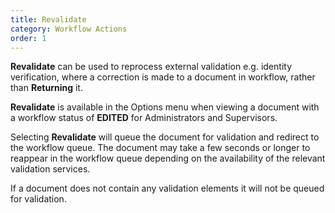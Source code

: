```yaml
---
title: Revalidate
category: Workflow Actions
order: 1
---
```


**Revalidate** can be used to reprocess external validation e.g. identity verification, where a correction is made to a document in workflow, rather than **Returning** it.

**Revalidate** is available in the Options menu when viewing a document with a workflow status of **EDITED** for Administrators and Supervisors.

Selecting **Revalidate** will queue the document for validation and redirect to the workflow queue. The document may take a few seconds or longer to reappear in the workflow queue depending on the availability of the relevant validation services.

If a document does not contain any validation elements it will not be queued for validation.